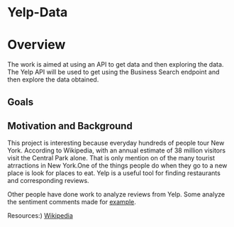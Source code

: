 # Yelp-Data

# Overview

The work is aimed at using an API to get data and then exploring the data. The Yelp API will be used to get using the Business Search endpoint and then explore the data obtained.

## Goals


## Motivation and Background
This project is interesting because everyday hundreds of people tour New York. According to Wikipedia, with an annual estimate of 38 million visitors visit the Central Park alone. That is only mention on of the many tourist atrractions in New York.One of the things people do when they go to a new place is look for places to eat. Yelp is a useful tool for finding restaurants and corresponding reviews.  

Other people have done work to analyze reviews from Yelp. Some analyze the sentiment comments made for [example](). 




Resources:)
[Wikipedia](https://en.wikipedia.org/wiki/Central_Park)
